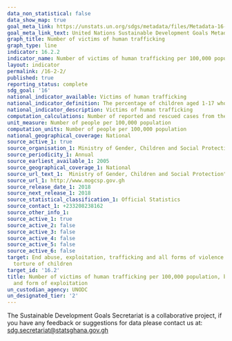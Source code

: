 ```yaml
---
data_non_statistical: false
data_show_map: true
goal_meta_link: https://unstats.un.org/sdgs/metadata/files/Metadata-16-02-02.pdf
goal_meta_link_text: United Nations Sustainable Development Goals Metadata (pdf 1361kB)
graph_title: Number of victims of human trafficking
graph_type: line
indicator: 16.2.2
indicator_name: Number of victims of human trafficking per 100,000 population, by sex, age and form of exploitation
layout: indicator
permalink: /16-2-2/
published: true
reporting_status: complete
sdg_goal: '16'
national_indicator_available: Victims of human trafficking			
national_indicator_definition: The percentage of children aged 1-17 who experienced any physical punisment or psychological agrression or both by caregivers in the past month	 	 	 
national_indicator_description: Victims of human trafficking			
computation_calculations: Number of reported and rescued cases from the institutions
unit_measure: Number of people per 100,000 population
computation_units: Number of people per 100,000 population
national_geographical_coverage: National
source_active_1: true
source_organisation_1: Ministry of Gender, Children and Social Protection
source_periodicity_1: Annual
source_earliest_available_1: 2005
source_geographical_coverage_1: National
source_url_text_1:  Ministry of Gender, Children and Social Protection"	
source_url_1: http://www.mogcsp.gov.gh
source_release_date_1: 2018
source_next_release_1: 2018
source_statistical_classification_1: Official Statistics
source_contact_1: +233208238162			
source_other_info_1:
source_active_1: true
source_active_2: false
source_active_3: false
source_active_4: false
source_active_5: false
source_active_6: false
target: End abuse, exploitation, trafficking and all forms of violence against and
  torture of children
target_id: '16.2'
title: Number of victims of human trafficking per 100,000 population, by sex, age
  and form of exploitation
un_custodian_agency: UNODC
un_designated_tier: '2'
---
```

The Sustainable Development Goals Secretariat is a collaborative project, if you have any feedback or suggestions for data please contact us at: sdg.secretariat@statsghana.gov.gh
